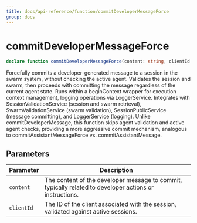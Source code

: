 ```yaml
---
title: docs/api-reference/function/commitDeveloperMessageForce
group: docs
---
```


# commitDeveloperMessageForce

```ts
declare function commitDeveloperMessageForce(content: string, clientId: string): Promise<void>;
```

Forcefully commits a developer-generated message to a session in the swarm system, without checking the active agent.
Validates the session and swarm, then proceeds with committing the message regardless of the current agent state.
Runs within a beginContext wrapper for execution context management, logging operations via LoggerService.
Integrates with SessionValidationService (session and swarm retrieval), SwarmValidationService (swarm validation),
SessionPublicService (message committing), and LoggerService (logging).
Unlike commitDeveloperMessage, this function skips agent validation and active agent checks, providing a more aggressive commit mechanism,
analogous to commitAssistantMessageForce vs. commitAssistantMessage.

## Parameters

| Parameter | Description |
|-----------|-------------|
| `content` | The content of the developer message to commit, typically related to developer actions or instructions. |
| `clientId` | The ID of the client associated with the session, validated against active sessions. |
